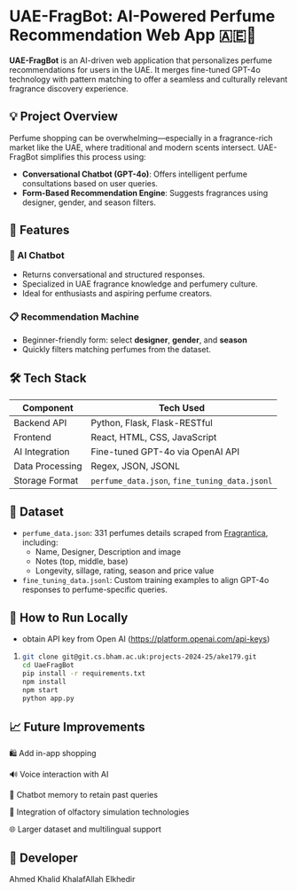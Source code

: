 # UAE-FragBot: AI-Powered Perfume Recommendation Web App 🇦🇪🌸

**UAE-FragBot** is an AI-driven web application that personalizes perfume recommendations for users in the UAE. It merges fine-tuned GPT-4o technology with pattern matching to offer a seamless and culturally relevant fragrance discovery experience.

## 💡 Project Overview

Perfume shopping can be overwhelming—especially in a fragrance-rich market like the UAE, where traditional and modern scents intersect. UAE-FragBot simplifies this process using:

- **Conversational Chatbot (GPT-4o)**: Offers intelligent perfume consultations based on user queries.
- **Form-Based Recommendation Engine**: Suggests fragrances using designer, gender, and season filters.
## 🚀 Features

### 🧠 AI Chatbot
 
- Returns conversational and structured responses.
- Specialized in UAE fragrance knowledge and perfumery culture.
- Ideal for enthusiasts and aspiring perfume creators.

### 📋 Recommendation Machine
- Beginner-friendly form: select **designer**, **gender**, and **season**
- Quickly filters matching perfumes from the dataset.


 
## 🛠️ Tech Stack

| Component         | Tech Used                                  |
|------------------|--------------------------------------------|
| Backend API      | Python, Flask, Flask-RESTful               |
| Frontend         | React, HTML, CSS, JavaScript               |
| AI Integration   | Fine-tuned GPT-4o via OpenAI API           |
| Data Processing  | Regex, JSON, JSONL                         |
| Storage Format   | `perfume_data.json`, `fine_tuning_data.jsonl` |

## 📂 Dataset

- `perfume_data.json`: 331 perfumes details scraped from [Fragrantica](https://www.fragrantica.com), including:
  - Name, Designer, Description and image
  - Notes (top, middle, base)
  - Longevity, sillage, rating, season and price value  
- `fine_tuning_data.jsonl`: Custom training examples to align GPT-4o responses to perfume-specific queries.

 

## 🧪 How to Run Locally
- obtain API key from Open AI (https://platform.openai.com/api-keys)
1.  
   ```bash
   git clone git@git.cs.bham.ac.uk:projects-2024-25/ake179.git
   cd UaeFragBot 
   pip install -r requirements.txt
   npm install
   npm start 
   python app.py

## 📈 Future Improvements
🛍️ Add in-app shopping  

🔊 Voice interaction with AI

💬 Chatbot memory to retain past queries

🧠 Integration of olfactory simulation technologies 

🌐 Larger dataset and multilingual support
   
## 🙋 Developer 
Ahmed Khalid KhalafAllah Elkhedir  

 
 